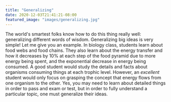 ```yaml
---
title: "Generalizing"
date: 2020-12-03T21:41:21-08:00
featured_image: "images/generalizing.jpg"
---
```


The world's smartest folks know how to do this thing really well: generalizing different words of wisdom. Generalizing big ideas is very simple! Let me give you an example. In biology class, students learn about food webs and food chains. They also learn about the energy transfer and how it decreases by 10% at each step of the food pyramid due to more energy being spent, and the exponential decrease in energy being consumed. A good student would study the details and facts about organisms consuming things at each trophic level. However, an *excellent* student would only focus on grasping the concept that energy flows from one organism to the other. Yes, you may need to learn about detailed things in order to pass and exam or test, but in order to fully understand a particular topic, one must generalize their ideas.
